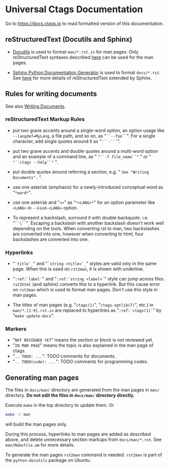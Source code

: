 # Universal Ctags Documentation #

Go to https://docs.ctags.io to read formatted version of this documentation.

## reStructuredText (Docutils and Sphinx) ##

* [Docutils](https://docutils.sourceforge.io/docs/index.html) is used to format
`man/*.rst.in` for man pages. Only reStructuredText syntaxes described
[here](https://docutils.sourceforge.io/rst.html) can be used for the man pages.

* [Sphinx Python Documentation Generator](https://www.sphinx-doc.org/en/master/index.html) is used to format `docs/*.rst`.
See [here](https://www.sphinx-doc.org/en/master/usage/restructuredtext/index.html) for more details of reStructuredText extended by Sphinx.

## Rules for writing documents ##

See also [Writing Documents](https://docs.ctags.io/en/latest/contributions.html#writing-documents).

### reStructuredText Markup Rules

* put two grave accents around a single-word option, an option usage like
  `--langdef=MyLang`, a file path, and so on, as "``` ``--foo`` ```".  For a
  single character, add single quotes around it as "``` '``-``' ```".

* put two grave accents and double quotes around a multi-word option and an
  example of a command line, as  " ``` "``-f file_name``" ``` " or " ```
  "``ctags --help``" ``` ".

* put double quotes around referring a section, e.g. " `` See "Writing
  Documents". `` ".

* use one asterisk (emphasis) for a newly-introduced conceptual *word* as
  "`*word*`".

* use one asterisk and "`<>`" as "`*<LANG>*`" for an option parameter like
  `<LANG>` in `--kind-<LANG>` option.

* To represent a backslash, surround it with double backquote. i.e. "``` ``\`` ```".
  Escaping a backslash with another backslash doesn't work well depending
  on the tools. When converting rst to man, two backslashes are converted
  into one, however when converting to html, four backslashes are converted
  into one.

### Hyperlinks

* "`` `title`_ ``"  and "`` `string <title>`_ ``" styles are valid only in the same page.
  When this is used on `rst2man`, it is shown with underline.

* "`` :ref:`label` ``" and "`` :ref:`string <label>` ``" style can jump across files.
  `rst2html` (and sphinx) converts this to a hyperlink.
  But this cause error on `rst2man` which is used to format man pages.
  Don't use this style in man pages.

* The titles of man pages (e.g. "``ctags(1)``", "``ctags-optlib(7)``", etc.) in
  ``man/*.[1-9].rst.in`` are replaced to hyperlinks as "`` :ref:`ctags(1)` ``"
  by "``make update-docs``".

### Markers ###

- "`NOT REVIEWED YET`" means the section or block is not reviewed yet.
- "`IN MAN PAGE`" means the topic is also explained in the man page of ctags.
- "`.. TODO: ...`": TODO comments for documents.
- "`.. TODO(code): ...`": TODO comments for programming codes.

##  Generating man pages ###

The files in `docs/man/` directory are generated from the man pages in `man/`
directory. **Do not edit the files in `docs/man/` directory directly.**

Execute `make` in the top directory to update them. Or

```sh
make -C man
```

will build the man pages only.

During this process, hyperlinks to man pages are added as described above, and
delete unnecessary section markups from `docs/man/*.rst`.  See `man/Makefile.am`
for more details.

To generate the man pages `rst2man` command is needed.
`rst2man` is part of the `python-docutils` package on Ubuntu.
